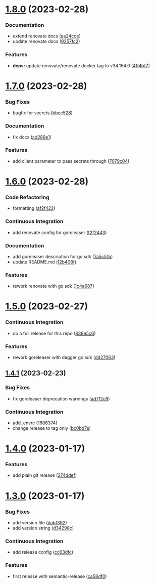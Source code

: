 # [1.8.0](https://github.com/tubenhirn/dagger-ci-modules/compare/v1.7.0...v1.8.0) (2023-02-28)


### Documentation

* extend renovate docs ([aa24cde](https://github.com/tubenhirn/dagger-ci-modules/commit/aa24cde33ad63ecf19e0ab58ee91a1e4f174af2c))
* update renovate docs ([9257fc2](https://github.com/tubenhirn/dagger-ci-modules/commit/9257fc2bc52f2cbcd14782aef0ec7a4fa8ece654))


### Features

* **deps:** update renovate/renovate docker tag to v34.154.0 ([4ff4bf7](https://github.com/tubenhirn/dagger-ci-modules/commit/4ff4bf74fe0025c213dd37581c519b30a11624ea))

# [1.7.0](https://github.com/tubenhirn/dagger-ci-modules/compare/v1.6.0...v1.7.0) (2023-02-28)


### Bug Fixes

* bugfix for secrets ([bbcc528](https://github.com/tubenhirn/dagger-ci-modules/commit/bbcc5289952b6cb951fdf159ec4fcc33545a16df))


### Documentation

* fix docs ([ad289e1](https://github.com/tubenhirn/dagger-ci-modules/commit/ad289e1a78856f83a86631f79a5c270d164ab1f3))


### Features

* add client parameter to pass secrets through ([7079c04](https://github.com/tubenhirn/dagger-ci-modules/commit/7079c042637d6f125701171b506e90e93474b1aa))

# [1.6.0](https://github.com/tubenhirn/dagger-ci-modules/compare/v1.5.0...v1.6.0) (2023-02-28)


### Code Refactoring

* formatting ([af2f422](https://github.com/tubenhirn/dagger-ci-modules/commit/af2f42237780da1824dd35ee1a6a66e776d649c7))


### Continuous Integration

* add renovate config for goreleaser ([f2f2443](https://github.com/tubenhirn/dagger-ci-modules/commit/f2f2443232fa6bcdb63a1a3a1e04bf129fd6b6fb))


### Documentation

* add goreleaser description for go sdk ([7a5c51b](https://github.com/tubenhirn/dagger-ci-modules/commit/7a5c51bbcad5bf87f1aefb7f615a7a35fe06dfbe))
* update README.md ([f2b408f](https://github.com/tubenhirn/dagger-ci-modules/commit/f2b408f2c971821b7388389753b1e884058ce6f5))


### Features

* rework renovate with go sdk ([1c4a687](https://github.com/tubenhirn/dagger-ci-modules/commit/1c4a687dcf24050c76a62ddf9360e49ca35733ab))

# [1.5.0](https://github.com/tubenhirn/dagger-ci-modules/compare/v1.4.1...v1.5.0) (2023-02-27)


### Continuous Integration

* do a full release for this repo ([838e5c6](https://github.com/tubenhirn/dagger-ci-modules/commit/838e5c609aadfa1286a74ca2a988134079d3af78))


### Features

* rework goreleaser with dagger go sdk ([dd27063](https://github.com/tubenhirn/dagger-ci-modules/commit/dd270633f468117986bbf97919e5c2f78f1159c6))

## [1.4.1](https://github.com/tubenhirn/dagger-ci-modules/compare/v1.4.0...v1.4.1) (2023-02-23)


### Bug Fixes

* fix goreleaser deprecation warnings ([ad7f2c8](https://github.com/tubenhirn/dagger-ci-modules/commit/ad7f2c829f92bb23ce6bc280d332ca3fee8f6d58))


### Continuous Integration

* add .envrc ([1606374](https://github.com/tubenhirn/dagger-ci-modules/commit/1606374b30502dbced29c075bec7e0e84b3a9bb2))
* change release to tag only ([bc0bd7e](https://github.com/tubenhirn/dagger-ci-modules/commit/bc0bd7e5a1e8d8315f7e6ea4792a7c80997fbd50))

# [1.4.0](https://github.com/tubenhirn/dagger-ci-modules/compare/v1.3.0...v1.4.0) (2023-01-17)


### Features

* add plain git release ([274ddef](https://github.com/tubenhirn/dagger-ci-modules/commit/274ddef11dc88fd8f1dadf2d32238dc17a85513e))

# [1.3.0](https://github.com/tubenhirn/dagger-ci-modules/compare/v1.2.0...v1.3.0) (2023-01-17)


### Bug Fixes

* add version file ([dabf392](https://github.com/tubenhirn/dagger-ci-modules/commit/dabf39285bdf72488816883e99796be3ac69ae10))
* add version string ([d34298c](https://github.com/tubenhirn/dagger-ci-modules/commit/d34298c192a7e6b0a2327f4fdfb8ddfae38588f4))


### Continuous Integration

* add release config ([cc63dfc](https://github.com/tubenhirn/dagger-ci-modules/commit/cc63dfc2f3e16fe9576e2f31d2ba44ced4373aee))


### Features

* first release with semantic-release ([ca58df0](https://github.com/tubenhirn/dagger-ci-modules/commit/ca58df0b4b5713b5b4b3e8c7a074a1582cb48c16))

